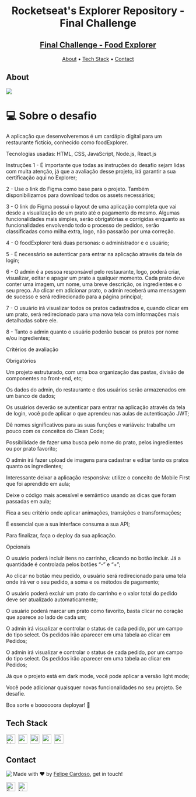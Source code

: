 <h1 align="center">
	Rocketseat's Explorer Repository - Final Challenge
</h1>
<h2 align="center">
	<a href="https://62f2bb589f654d0ea7520dfb--silver-lollipop-47c35e.netlify.app/"> Final Challenge - Food Explorer </a>
</h2>

<p align="center">
	<a href="#about">About</a> •
	<a href="#tech-stack">Tech Stack</a> •
	<a href="#contact">Contact</a> 
</p>

## About
<img src="https://www.rocketseat.com.br/_next/image?url=%2Fassets%2Flogos%2Frocketseat.svg&w=256&q=100">

# 💻 Sobre o desafio

A aplicação que desenvolveremos é um cardápio digital para um restaurante fictício, conhecido como foodExplorer.

Tecnologias usadas: HTML, CSS, JavaScript, Node.js, React.js

Instruções
1 - É importante que todas as instruções do desafio sejam lidas com muita atenção, já que a avaliação desse projeto, irá garantir a sua certificação aqui no Explorer;

2 - Use o link do Figma como base para o projeto. Também disponibilizamos para download todos os assets necessários;

3 - O link do Figma possui o layout de uma aplicação completa que vai desde a visualização de um prato até o pagamento do mesmo. Algumas funcionalidades mais simples, serão obrigatórias e corrigidas enquanto as funcionalidades envolvendo todo o processo de pedidos, serão classificadas como milha extra, logo, não passarão por uma correção.

4 - O foodExplorer terá duas personas: o administrador e o usuário;

5 - É necessário se autenticar para entrar na aplicação através da tela de login;

6 - O admin é a pessoa responsável pelo restaurante, logo, poderá criar, visualizar, editar e apagar um prato a qualquer momento. Cada prato deve conter uma imagem, um nome, uma breve descrição, os ingredientes e o seu preço. Ao clicar em adicionar prato, o admin receberá uma mensagem de sucesso e será redirecionado para a página principal;

7 - O usuário irá visualizar todos os pratos cadastrados e, quando clicar em um prato, será redirecionado para uma nova tela com informações mais detalhadas sobre ele.

8 - Tanto o admin quanto o usuário poderão buscar os pratos por nome e/ou ingredientes;

Critérios de avaliação

Obrigatórios

Um projeto estruturado, com uma boa organização das pastas, divisão de componentes no front-end, etc;

Os dados do admin, do restaurante e dos usuários serão armazenados em um banco de dados;

Os usuários deverão se autenticar para entrar na aplicação através da tela de login, você pode aplicar o que aprendeu nas aulas de autenticação JWT;

Dê nomes significativos para as suas funções e variáveis: trabalhe um pouco com os conceitos do Clean Code;

Possibilidade de fazer uma busca pelo nome do prato, pelos ingredientes ou por prato favorito;

O admin irá fazer upload de imagens para cadastrar e editar tanto os pratos quanto os ingredientes;

Interessante deixar a aplicação responsiva: utilize o conceito de Mobile First que foi aprendido em aula;

Deixe o código mais acessível e semântico usando as dicas que foram passadas em aula;

Fica a seu critério onde aplicar animações, transições e transformações;

É essencial que a sua interface consuma a sua API;

Para finalizar, faça o deploy da sua aplicação.

Opcionais

O usuário poderá incluir itens no carrinho, clicando no botão incluir. Já a quantidade é controlada pelos botões “-” e “+”;

Ao clicar no botão meu pedido, o usuário será redirecionado para uma tela onde irá ver o seu pedido, a soma e os métodos de pagamento;

O usuário poderá excluir um prato do carrinho e o valor total do pedido deve ser atualizado automaticamente;

O usuário poderá marcar um prato como favorito, basta clicar no coração que aparece ao lado de cada um;

O admin irá visualizar e controlar o status de cada pedido, por um campo do tipo select. Os pedidos irão aparecer em uma tabela ao clicar em Pedidos;

O admin irá visualizar e controlar o status de cada pedido, por um campo do tipo select. Os pedidos irão aparecer em uma tabela ao clicar em Pedidos;

Já que o projeto está em dark mode, você pode aplicar a versão light mode;

Você pode adicionar quaisquer novas funcionalidades no seu projeto. Se desafie.


Boa sorte e boooooora deployar! **🚀**

## Tech Stack
<img src="https://img.shields.io/badge/Html5-05122A?style=flat&logo=html5" alt="html5 Badge" height="25">&nbsp;
<img src="https://img.shields.io/badge/Css3-05122A?style=flat&logo=css3" alt="css3 Badge" height="25">&nbsp;
<img src="https://img.shields.io/badge/Javascript-05122A?style=flat&logo=javascript" alt="javascript Badge" height="25">&nbsp;
<img src="https://img.shields.io/badge/React-05122A?style=flat&logo=react" alt="react Badge" height="25">&nbsp;
<img src="https://img.shields.io/badge/Nodejs-05122A?style=flat&logo=node.js" alt="nodejs Badge" height="25">&nbsp;

## Contact
<img align="left" src="https://avatars.githubusercontent.com/fcms14?size=100">

Made with ❤️ by [Felipe Cardoso](https://github.com/fcms14), get in touch!

<a href="mailto:fcms14@gmail.com" target="_blank"><img src="https://img.shields.io/badge/Email-D14836?style=flat&logo=gmail&logoColor=white" alt="Email Badge" height="25"></a>&nbsp;
<a href="https://www.linkedin.com/in/fcms14" target="_blank"><img src="https://img.shields.io/badge/Linkedin-0077B5?style=flat&logo=linkedin&logoColor=white" alt="LinkedIn Badge" height="25"></a>&nbsp;

<br clear="left"/>
